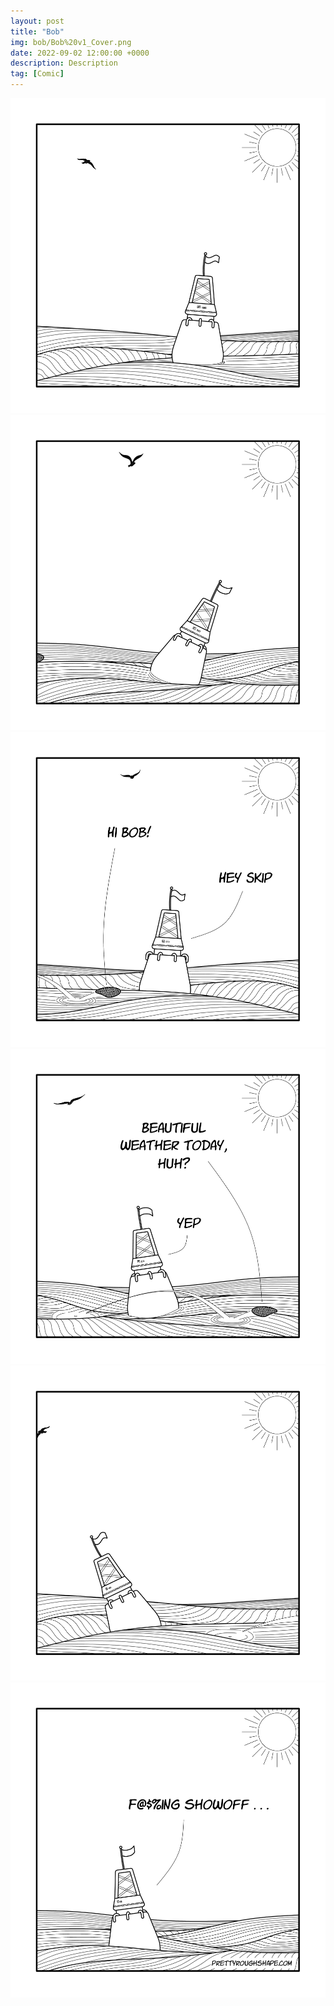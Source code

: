 ```yaml
---
layout: post
title: "Bob"
img: bob/Bob%20v1_Cover.png
date: 2022-09-02 12:00:00 +0000
description: Description
tag: [Comic]
---
```


![](../assets/img/bob/Bob%20v1_Panel%201.png)
![](../assets/img/bob/Bob%20v1_Panel%202.png)
![](../assets/img/bob/Bob%20v1_Panel%203.png)
![](../assets/img/bob/Bob%20v1_Panel%204.png)
![](../assets/img/bob/Bob%20v1_Panel%205.png)
![](../assets/img/bob/Bob%20v1_Panel%206.png)
